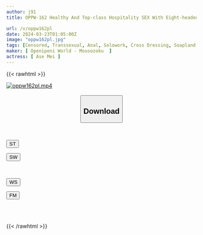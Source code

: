 ```yaml
---
author: j91
title: OPPW-162 Healthy And Top-class Hospitality SEX With Eight-headed Transsexuals! ! Mei Aise

url: /v/oppw162pl
date: 2024-03-23T01:05:00Z
image: "oppw162pl.jpg"
tags: [Censored, Transsexual, Anal, Solowork, Cross Dressing, Soapland	]
maker: [ Openipeni World - Mousozoku  ]
actress: [ Ase Mei ]
---
```



{{< rawhtml >}}

<div class="video" data-videoid="7PKpZe49vouAdkw">
    <a href="javascript:;">
        <img src="/v/oppw162pl/oppw162pl.jpg" width="WIDTH" height="HEIGHT" alt="oppw162pl.mp4" loading="lazy">
    </a>
</div>

<script type="text/javascript" src="https://j91.asia/asset/on-demand-st.js"></script>

<br>
  <link rel="stylesheet" href="https://j91.asia/asset/bs5.css">
  
  <center>
  <button class="btn btn-primary" type="button" data-bs-toggle="collapse" data-bs-target=".multi-collapse" aria-expanded="false" aria-controls="multiCollapseExample1 multiCollapseExample2"><h2>Download</h2></button></center>
</p>
<div class="row">
  <div class="col">
    <div class="collapse multi-collapse" id="multiCollapseExample1">
      <div class="card card-body">
	      	      <br>
<div class="buttons">  
<p><a href="https://streamtape.to/v/7PKpZe49vouAdkw" target="_blank"><button class="btn-hover color-3"><i class="fa fa-download"></i> ST</button></a></p>
<p><a href="https://asnwish.com/6p6ghnr4r53f" target="_blank"><button class="btn-hover color-2"><i class="fa fa-download"></i> SW</button></a></p></div>
    </div>
  </div>
</div>
  <div class="col">
    <div class="collapse multi-collapse" id="multiCollapseExample2">
      <div class="card card-body">
	      <br>
<div class="buttons">
<p><a href="https://wolfstream.tv/mak64rzsioyt"><button class="btn-hover color-9"><i class="fa fa-download"></i> WS</button></a></p>
<p><a href="https://filemoon.sx/d/xkqulao6qxy0"><button class="btn-hover color-8"><i class="fa fa-download"></i> FM</button></a></p></div>
<br><br>
      </div>
    </div>
  </div>
</div>

{{< /rawhtml >}}